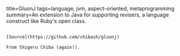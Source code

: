 title=GluonJ
tags=language, jvm, aspect-oriented, metaprogramming
summary=An extension to Java for supporting revisers, a language construct like Ruby's open class.
~~~~~~

[Source](https://github.com/chibash/gluonj)

From Shigeru Chiba (again!).

